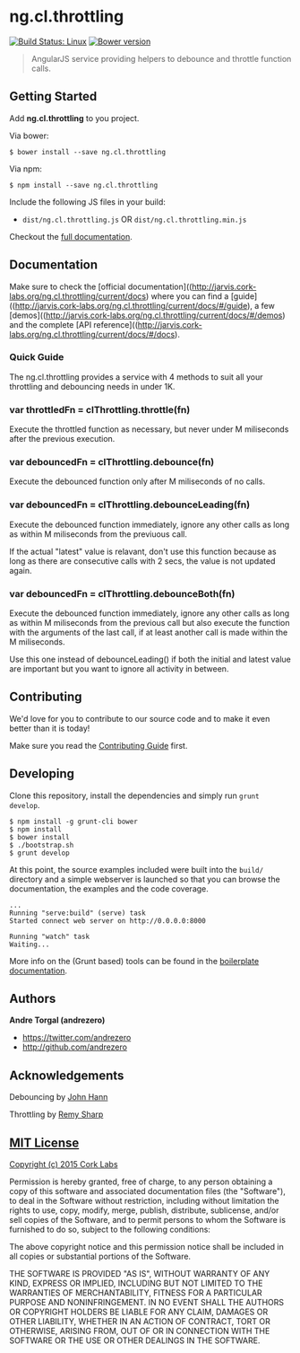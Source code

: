 # ng.cl.throttling
[![Build Status: Linux](http://img.shields.io/travis/cork-labs/ng.cl.throttling/master.svg?style=flat-square)](https://travis-ci.org/cork-labs/ng.cl.throttling)
[![Bower version](http://img.shields.io/bower/v/ng.cl.throttling.svg?style=flat-square)](https://github.com/cork-labs/ng.cl.throttling)

> AngularJS service providing helpers to debounce and throttle function calls.


## Getting Started

Add **ng.cl.throttling** to you project.

Via bower:

```
$ bower install --save ng.cl.throttling
```

Via npm:

```
$ npm install --save ng.cl.throttling
```

Include the following JS files in your build:
- `dist/ng.cl.throttling.js` OR `dist/ng.cl.throttling.min.js`

Checkout the [full documentation](http://jarvis.cork-labs.org/ng.cl.throttling/current/docs).


## Documentation

Make sure to check the [official documentation]((http://jarvis.cork-labs.org/ng.cl.throttling/current/docs) where you can find a
[guide]((http://jarvis.cork-labs.org/ng.cl.throttling/current/docs/#/guide), a few [demos]((http://jarvis.cork-labs.org/ng.cl.throttling/current/docs/#/demos) and the complete
[API reference]((http://jarvis.cork-labs.org/ng.cl.throttling/current/docs/#/docs).


### Quick Guide

The ng.cl.throttling provides a service with 4 methods to suit all your throttling and debouncing needs in under 1K.

### var throttledFn = clThrottling.throttle(fn)

Execute the throttled function as necessary, but never under M miliseconds after the previous execution.

### var debouncedFn = clThrottling.debounce(fn)

Execute the debounced function only after M miliseconds of no calls.

### var debouncedFn = clThrottling.debounceLeading(fn)

Execute the debounced function immediately, ignore any other calls as long as within M miliseconds from the previuous call.

If the actual "latest" value is relavant, don't use this function because as long as there are consecutive calls with 2
secs, the value is not updated again.

### var debouncedFn = clThrottling.debounceBoth(fn)

Execute the debounced function immediately, ignore any other calls as long as within M miliseconds from the previous call
but also execute the function with the arguments of the last call, if at least another call is made within the M miliseconds.

Use this one instead of debounceLeading() if both the initial and latest value are important but you want to ignore all
activity in between.


## Contributing

We'd love for you to contribute to our source code and to make it even better than it is today!

Make sure you read the [Contributing Guide](CONTRIBUTING.md) first.


## Developing

Clone this repository, install the dependencies and simply run `grunt develop`.

```
$ npm install -g grunt-cli bower
$ npm install
$ bower install
$ ./bootstrap.sh
$ grunt develop
```

At this point, the source examples included were built into the `build/` directory and a simple webserver is launched so
that you can browse the documentation, the examples and the code coverage.

```
...
Running "serve:build" (serve) task
Started connect web server on http://0.0.0.0:8000

Running "watch" task
Waiting...
```

More info on the (Grunt based) tools can be found in the
[boilerplate documentation](http://jarvis.cork-labs.org/boilerplate-nglib/current/docs).


## Authors

**Andre Torgal (andrezero)**
+ <https://twitter.com/andrezero>
+ <http://github.com/andrezero>


## Acknowledgements

Debouncing by [John Hann](http://unscriptable.com/2009/03/20/debouncing-javascript-methods/)

Throttling by [Remy Sharp](https://remysharp.com/2010/07/21/throttling-function-calls)


## [MIT License](LICENSE-MIT)

[Copyright (c) 2015 Cork Labs](http://cork-labs.mit-license.org/2015)

Permission is hereby granted, free of charge, to any person obtaining a copy of
this software and associated documentation files (the "Software"), to deal in
the Software without restriction, including without limitation the rights to
use, copy, modify, merge, publish, distribute, sublicense, and/or sell copies of
the Software, and to permit persons to whom the Software is furnished to do so,
subject to the following conditions:

The above copyright notice and this permission notice shall be included in all
copies or substantial portions of the Software.

THE SOFTWARE IS PROVIDED "AS IS", WITHOUT WARRANTY OF ANY KIND, EXPRESS OR
IMPLIED, INCLUDING BUT NOT LIMITED TO THE WARRANTIES OF MERCHANTABILITY, FITNESS
FOR A PARTICULAR PURPOSE AND NONINFRINGEMENT. IN NO EVENT SHALL THE AUTHORS OR
COPYRIGHT HOLDERS BE LIABLE FOR ANY CLAIM, DAMAGES OR OTHER LIABILITY, WHETHER
IN AN ACTION OF CONTRACT, TORT OR OTHERWISE, ARISING FROM, OUT OF OR IN
CONNECTION WITH THE SOFTWARE OR THE USE OR OTHER DEALINGS IN THE SOFTWARE.
